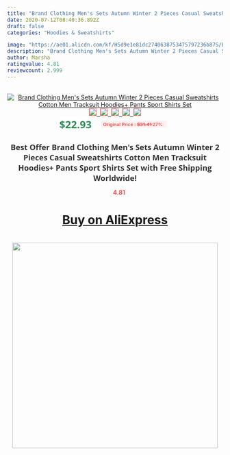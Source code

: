 ```yaml
---
title: "Brand Clothing Men's Sets Autumn Winter 2 Pieces Casual Sweatshirts Cotton Men Tracksuit Hoodies+ Pants Sport Shirts Set"
date: 2020-07-12T08:40:36.892Z
draft: false
categories: "Hoodies & Sweatshirts"

image: "https://ae01.alicdn.com/kf/H5d9e1e81dc2740638753475797236b87S/Brand-Clothing-Men-s-Sets-Autumn-Winter-2-Pieces-Casual-Sweatshirts-Cotton-Men-Tracksuit-Hoodies-Pants.jpg"
description: "Brand Clothing Men's Sets Autumn Winter 2 Pieces Casual Sweatshirts Cotton Men Tracksuit Hoodies+ Pants Sport Shirts Set"
author: Marsha
ratingvalue: 4.81
reviewcount: 2.999
---
```

<br>
<div style="text-align: center;">
<a href="https://s.click.aliexpress.com/e/_9jCHrP" target="_blank" rel="nofollow noopener noreferrer"><img alt="Brand Clothing Men's Sets Autumn Winter 2 Pieces Casual Sweatshirts Cotton Men Tracksuit Hoodies+ Pants Sport Shirts Set" class="magnifier-image" src="https://ae01.alicdn.com/kf/H5d9e1e81dc2740638753475797236b87S/Brand-Clothing-Men-s-Sets-Autumn-Winter-2-Pieces-Casual-Sweatshirts-Cotton-Men-Tracksuit-Hoodies-Pants.jpg_640x640.jpg">
<br>
<img style="border:1px solid salmon" src="https://ae01.alicdn.com/kf/H5d9e1e81dc2740638753475797236b87S/Brand-Clothing-Men-s-Sets-Autumn-Winter-2-Pieces-Casual-Sweatshirts-Cotton-Men-Tracksuit-Hoodies-Pants.jpg_120x120.jpg">&nbsp;&nbsp;<img style="border:1px solid salmon" src="https://ae01.alicdn.com/kf/H230da719f86a415eb80abb2aa90064a2M/Brand-Clothing-Men-s-Sets-Autumn-Winter-2-Pieces-Casual-Sweatshirts-Cotton-Men-Tracksuit-Hoodies-Pants.jpg_120x120.jpg">&nbsp;&nbsp;<img style="border:1px solid salmon" src="https://ae01.alicdn.com/kf/Hf3baadd9050a4633baefad6458bad01eV/Brand-Clothing-Men-s-Sets-Autumn-Winter-2-Pieces-Casual-Sweatshirts-Cotton-Men-Tracksuit-Hoodies-Pants.jpg_120x120.jpg">&nbsp;&nbsp;<img style="border:1px solid salmon" src="https://ae01.alicdn.com/kf/H55bbd5ecd97b47de820b959ff2bb50e7t/Brand-Clothing-Men-s-Sets-Autumn-Winter-2-Pieces-Casual-Sweatshirts-Cotton-Men-Tracksuit-Hoodies-Pants.jpg_120x120.jpg">&nbsp;&nbsp;<img style="border:1px solid salmon" src="https://ae01.alicdn.com/kf/H391a942da3104f73a7f0698b0533bf26M/Brand-Clothing-Men-s-Sets-Autumn-Winter-2-Pieces-Casual-Sweatshirts-Cotton-Men-Tracksuit-Hoodies-Pants.jpg_120x120.jpg"></a></div><br0>
<div style="text-align: center;"><span style="background-color: white; border: 0px; box-sizing: border-box; color: seagreen; display: inline-block; font-family: &quot;open sans&quot; , &quot;arial&quot; , &quot;helvetica&quot; , sans-serif , &quot;heiti&quot;; font-size: 24px; font-stretch: inherit; font-weight: 700; line-height: inherit; margin: 0px 10px 0px 0px; padding: 0px; vertical-align: middle;">$22.93 </span>
<span style="background: rgb(255 , 241 , 241); border-radius: 3px; border: 0px; box-sizing: border-box; color: #ff4747; display: inline-block; font-family: inherit; font-size: 12px; font-stretch: inherit; font-style: inherit; font-variant: inherit; font-weight: 600; line-height: inherit; margin: 0px; padding: 2px 5px; transform: scale(0.9); vertical-align: middle;">Original Price : <b style="text-decoration: line-through;">$31.41 </b> 27%&nbsp;&nbsp;</span></div>
<h1 style="color: #333333; display: inline-block; font-family: &quot;open sans&quot; , &quot;arial&quot; , &quot;helvetica&quot; , sans-serif , &quot;heiti&quot;; font-size: 18px; font-stretch: inherit; font-weight: 700; text-align: center;">Best Offer Brand Clothing Men's Sets Autumn Winter 2 Pieces Casual Sweatshirts Cotton Men Tracksuit Hoodies+ Pants Sport Shirts Set with Free Shipping Worldwide!</h1>
<div style="color: #ff4747; text-align: center;">
<img src="https://4.bp.blogspot.com/-M0ZcTcb-5uY/XleCXlxnR4I/AAAAAAAAAEc/OrjgMkXV1oMQFaCRZj5HQwOCBcu3w1FegCPcBGAYYCw/s1600/star.png" style="height: 15px;">&nbsp;<b>4.81</b></div>
<div class="button_cont" align="center"><a class="buynow_a" href="https://s.click.aliexpress.com/e/_9jCHrP" target="_blank" rel="nofollow noopener noreferrer"><H1>Buy on AliExpress</H1></a></div><br>
<div class="separator" style="clear: both; text-align: center;">
<img src="https://lh3.googleusercontent.com/-pTy5HemUv9M/XlePHvY0dAI/AAAAAAAAAE4/0nX5iRUoIWY8eMW9Dpxeirr157OZliDIgCLcBGAsYHQ/s1600/badge.gif" width="480">
</div>
